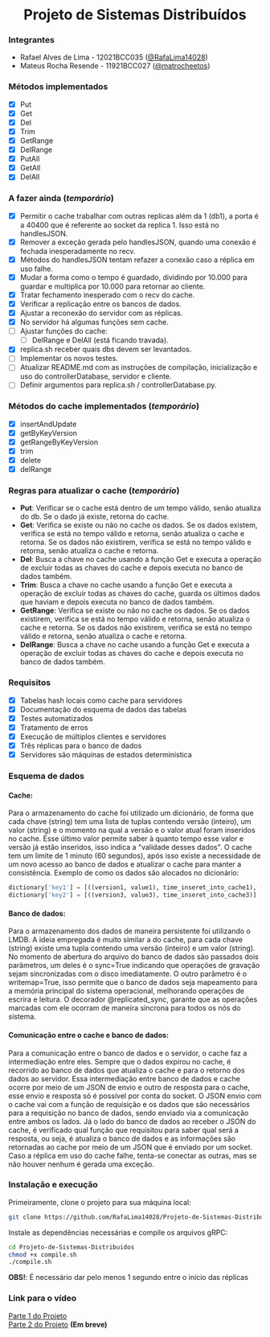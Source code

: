 <h1 align="center">Projeto de Sistemas Distribuídos</h1>

### Integrantes

* Rafael Alves de Lima - 12021BCC035 ([@RafaLima14028](https://github.com/RafaLima14028/))
* Mateus Rocha Resende - 11921BCC027 ([@matrocheetos](https://github.com/matrocheetos))

### Métodos implementados

- [x] Put
- [x] Get
- [x] Del
- [x] Trim
- [x] GetRange
- [x] DelRange
- [x] PutAll
- [x] GetAll
- [x] DelAll

### A fazer ainda (*temporário*)

- [x] Permitir o cache trabalhar com outras replicas além da 1 (db1), a porta é a 40400 que é referente ao
socket da replica 1. Isso está no handlesJSON.
- [x] Remover a exceção gerada pelo handlesJSON, quando uma conexão é fechada inesperadamente no recv.
- [x] Métodos do handlesJSON tentam refazer a conexão caso a réplica em uso falhe.
- [x] Mudar a forma como o tempo é guardado, dividindo por 10.000 para guardar e multiplica por 10.000
para retornar ao cliente.
- [x] Tratar fechamento inesperado com o recv do cache.
- [x] Verificar a replicação entre os bancos de dados.
- [x] Ajustar a reconexão do servidor com as réplicas.
- [x] No servidor há algumas funções sem cache.
- [ ] Ajustar funções do cache:
  - [ ] DelRange e DelAll (está ficando travada).
- [x] replica.sh receber quais dbs devem ser levantados.
- [ ] Implementar os novos testes.
- [ ] Atualizar README.md com as instruções de compilação, inicialização e uso do controllerDatabase, servidor e cliente.
- [ ] Definir argumentos para replica.sh / controllerDatabase.py.

### Métodos do cache implementados (*temporário*)

- [x] insertAndUpdate
- [x] getByKeyVersion
- [x] getRangeByKeyVersion
- [x] trim
- [x] delete
- [x] delRange

### Regras para atualizar o cache (*temporário*)

- **Put**: Verificar se o cache está dentro de um tempo válido, senão atualiza do db.
  Se o dado já existe, retorna do cache.
- **Get**: Verifica se existe ou não no cache os dados.
  Se os dados existem, verifica se está no tempo válido e retorna, senão atualiza o
  cache e retorna.
  Se os dados não existirem, verifica se está no tempo válido e retorna, senão
  atualiza o cache e retorna.
- **Del**: Busca a chave no cache usando a função Get e
  executa a operação de excluir todas as chaves do cache e depois executa no
  banco de dados também.
- **Trim**: Busca a chave no cache usando a função Get e
  executa a operação de excluir todas as chaves do cache,
  guarda os últimos dados que haviam e depois executa no
  banco de dados também.
- **GetRange**: Verifica se existe ou não no cache os dados. Se os dados existirem, verifica
  se está no tempo válido e retorna, senão atualiza o cache e retorna.
  Se os dados não existirem, verifica se está no tempo válido e retorna, senão atualiza o cache e retorna.
- **DelRange**: Busca a chave no cache usando a função Get e
  executa a operação de excluir todas as chaves do cache e depois executa no
  banco de dados também.

### Requisitos

- [x] Tabelas hash locais como cache para servidores
- [x] Documentação do esquema de dados das tabelas
- [x] Testes automatizados
- [x] Tratamento de erros
- [x] Execução de múltiplos clientes e servidores
- [x] Três réplicas para o banco de dados
- [x] Servidores são máquinas de estados determinística

### Esquema de dados

#### Cache:

Para o armazenamento do cache foi utilizado um dicionário,
de forma que cada chave (string) tem uma lista de tuplas contendo
versão (inteiro), um valor (string) e o momento na qual a versão e
o valor atual foram inseridos no cache. Esse último valor permite
saber à quanto tempo esse valor e versão já estão inseridos, isso indica
a "validade desses dados". O cache tem um limite de 1 minuto (60 segundos),
após isso existe a necessidade de um novo acesso ao banco de dados e
atualizar o cache para manter a consistência. Exemplo de como os dados
são alocados no dicionário:

```python
dictionary['key1'] = [((version1, value1), time_inseret_into_cache1), ((version2, value2), time_inseret_into_cache2), ...]
dictionary['key2'] = [((version3, value3), time_inseret_into_cache3)]
```

#### Banco de dados:

Para o armazenamento dos dados de maneira persistente foi utilizando o LMDB.
A ideia empregada é muito similar a do cache, para cada chave (string) existe
uma tupla contendo uma versão (inteiro) e um valor (string). No momento de abertura
do arquivo do banco de dados são passados dois parâmetros, um deles é o
sync=True indicando que operações de gravação sejam sincronizadas com o disco
imediatamente. O outro parâmetro é o writemap=True, isso permite que o banco
de dados seja mapeamento para a memória principal do sistema operacional,
melhorando operações de escrira e leitura. O decorador @replicated_sync, garante que as operações marcadas com ele
ocorram de maneira síncrona para todos os nós do sistema.

#### Comunicação entre o cache e banco de dados:

Para a comunicação entre o banco de dados e o servidor, o cache faz a intermediação entre eles.
Sempre que o dados expirou no cache, é recorrido ao banco de dados que atualiza o cache e
para o retorno dos dados ao servidor. Essa intermediação entre banco de dados e cache ocorre
por meio de um JSON de envio e outro de resposta para o cache, esse envio e resposta só é possível por conta
do socket. O JSON envio com o cache vai com a função de requisição e os dados que são necessários para a requisição
no banco de dados, sendo enviado via a comunicação entre ambos os lados. Já o lado do banco de dados ao receber
o JSON do cache, é verificado qual função que requisitou para saber qual será a resposta, ou seja, é atualiza o
banco de dados e as informações são retornadas ao cache por meio de um JSON que é enviado por um socket. Caso a réplica
em uso do cache falhe, tenta-se conectar as outras, mas se não houver nenhum é gerada uma exceção.

### Instalação e execução

Primeiramente, clone o projeto para sua máquina local:

```bash
git clone https://github.com/RafaLima14028/Projeto-de-Sistemas-Distribuidos.git
```

Instale as dependências necessárias e compile os arquivos gRPC:

```bash
cd Projeto-de-Sistemas-Distribuidos
chmod +x compile.sh
./compile.sh
```

__**OBS!**__: É necessário dar pelo menos 1 segundo entre o início das réplicas

### Link para o vídeo

[Parte 1 do Projeto](https://youtu.be/9ZDFBH2iPKQ)
<br/>
[Parte 2 do Projeto]() **(Em breve)**
